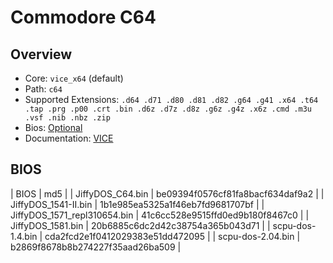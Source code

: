 # Commodore C64

## Overview

- Core: `vice_x64` (default)
- Path: `c64`
- Supported Extensions: `.d64 .d71 .d80 .d81 .d82 .g64 .g41 .x64 .t64 .tap .prg .p00 .crt .bin .d6z .d7z .d8z .g6z .g4z .x6z .cmd .m3u .vsf .nib .nbz .zip`
- Bios: [Optional](#bios)
- Documentation: [VICE](https://docs.libretro.com/library/vice)

## BIOS

| BIOS                         | md5                              |
| JiffyDOS_C64.bin             | be09394f0576cf81fa8bacf634daf9a2 |
| JiffyDOS_1541-II.bin         | 1b1e985ea5325a1f46eb7fd9681707bf |
| JiffyDOS_1571_repl310654.bin | 41c6cc528e9515ffd0ed9b180f8467c0 |
| JiffyDOS_1581.bin            | 20b6885c6dc2d42c38754a365b043d71 |
| scpu-dos-1.4.bin             | cda2fcd2e1f0412029383e51dd472095 |
| scpu-dos-2.04.bin            | b2869f8678b8b274227f35aad26ba509 |
